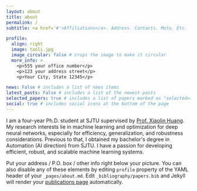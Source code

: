 ```yaml
---
layout: about
title: about
permalink: /
subtitle: <a href='#'>Affiliations</a>. Address. Contacts. Moto. Etc.

profile:
  align: right
  image: taoli.jpg
  image_circular: false # crops the image to make it circular
  more_info: >
    <p>555 your office number</p>
    <p>123 your address street</p>
    <p>Your City, State 12345</p>

news: False # includes a list of news items
latest_posts: False # includes a list of the newest posts
selected_papers: true # includes a list of papers marked as "selected={true}"
social: true # includes social icons at the bottom of the page
---
```


I am a four-year Ph.D. student at SJTU supervised by [Prof. Xiaolin Huang](http://www.pami.sjtu.edu.cn/xiaolin). My research interests lie in machine learning and optimization for deep neural networks, especially for efficiency, generalization, and robustness considerations. Previous to that, I obtained my bachelor's degree in Automation (AI direction) from SJTU. I have a passion for developing efficient, robust, and scalable machine learning systems. 

<!-- Write your biography here. Tell the world about yourself. Link to your favorite [subreddit](http://reddit.com). You can put a picture in, too. The code is already in, just name your picture `prof_pic.jpg` and put it in the `img/` folder. -->

Put your address / P.O. box / other info right below your picture. You can also disable any of these elements by editing `profile` property of the YAML header of your `_pages/about.md`. Edit `_bibliography/papers.bib` and Jekyll will render your [publications page](/al-folio/publications/) automatically.

<!-- Link to your social media connections, too. This theme is set up to use [Font Awesome icons](https://fontawesome.com/) and [Academicons](https://jpswalsh.github.io/academicons/), like the ones below. Add your Facebook, Twitter, LinkedIn, Google Scholar, or just disable all of them. -->
